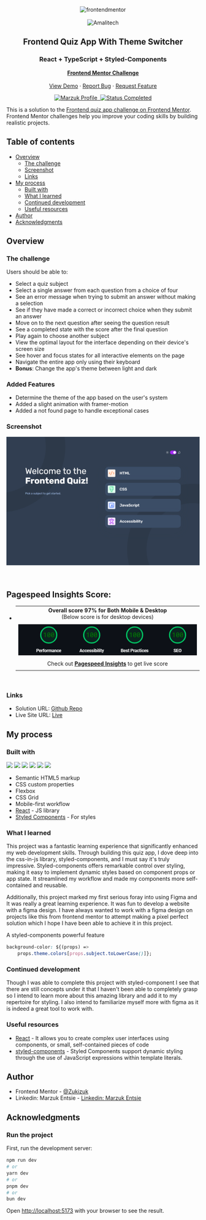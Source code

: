 <div id="top"></div>

<div align="center">

  <img src="https://www.frontendmentor.io/static/images/logo-mobile.svg" alt="frontendmentor" width="80">
  <br />
  <br />
  <img src="https://media.licdn.com/dms/image/C4E1BAQHdIhom-gfW1g/company-background_10000/0/1585230439374/amalitech_cover?e=2147483647&v=beta&t=GSJ9VdveiU4AQ2ig4XY-rWPXreytqFgvghx-qY_x4tI" alt="Amalitech" width="200">

  <h2 align="center">Frontend Quiz App With Theme Switcher</h2>
  <h3 align="center">React + TypeScript + Styled-Components</h3>
  <p align="center">
    <a href="https://www.frontendmentor.io/"><strong>Frontend Mentor Challenge</strong></a>
    <br />
    <br />
    <a href="https://frontend-quiz-app-main-amalitech.vercel.app/">View Demo</a>
    ·
    <a href="https://github.com/Zukizuk/frontend-quiz-app-main-amalitech" target="_blank">Report Bug</a>
    ·
    <a href="https://github.com/Zukizuk/frontend-quiz-app-main-amalitech" target="_blank">Request Feature</a>
  </p>
</div>

<!-- Bagdes -->
<div align="center">
  <!-- Profile -->
  <a href="https://www.frontendmentor.io/profile/Zukizuk">
    <img src="https://img.shields.io/badge/Marzuk%20Sanni-profile%20?style=for-the-badge&logo=frontendmentor&label=Profile&color=07043B" alt="Marzuk Profile">&nbsp;
  </a>
  <!-- Status -->
    <a href="#">
    <img src="https://img.shields.io/badge/Status-Completed-brightgreen?style=for-the-badge" alt="Status Completed">
  </a>

</div>

This is a solution to the [Frontend quiz app challenge on Frontend Mentor](https://www.frontendmentor.io/challenges/frontend-quiz-app-BE7xkzXQnU). Frontend Mentor challenges help you improve your coding skills by building realistic projects.

## Table of contents

- [Overview](#overview)
  - [The challenge](#the-challenge)
  - [Screenshot](#screenshot)
  - [Links](#links)
- [My process](#my-process)
  - [Built with](#built-with)
  - [What I learned](#what-i-learned)
  - [Continued development](#continued-development)
  - [Useful resources](#useful-resources)
- [Author](#author)
- [Acknowledgments](#acknowledgments)

## Overview

### The challenge

Users should be able to:

- Select a quiz subject
- Select a single answer from each question from a choice of four
- See an error message when trying to submit an answer without making a selection
- See if they have made a correct or incorrect choice when they submit an answer
- Move on to the next question after seeing the question result
- See a completed state with the score after the final question
- Play again to choose another subject
- View the optimal layout for the interface depending on their device's screen size
- See hover and focus states for all interactive elements on the page
- Navigate the entire app only using their keyboard
- **Bonus**: Change the app's theme between light and dark

### Added Features

- Determine the theme of the app based on the user's system
- Added a slight animation with framer-motion
- Added a not found page to handle exceptional cases

### Screenshot

![](./screenshot.jpg)

<br>

## Pagespeed Insights Score:

- |                                                                                                                                                                          |
  | :----------------------------------------------------------------------------------------------------------------------------------------------------------------------: |
  |                                        <b>Overall score 97% for Both Mobile & Desktop</b><br>(Below score is for desktop devices)                                        |
  |                                                                                                                                                                          |
  |                                                 <img src='public/assets/images/page-speed-insight.png' alt='Scoreboard'>                                                 |
  |                                                                                                                                                                          |
  | Check out [**Pagespeed Insights**](https://pagespeed.web.dev/analysis/https-frontend-quiz-app-main-amalitech-vercel-app/a749x9q39x?form_factor=mobile) to get live score |
  |                                                                                                                                                                          |

<br>

### Links

- Solution URL: [Github Repo](https://github.com/Zukizuk/frontend-quiz-app-main-amalitech)
- Live Site URL: [Live](https://frontend-quiz-app-main-amalitech.vercel.app/)

## My process

### Built with

<!-- Bagdes -->

![](https://img.shields.io/badge/-React-%23404d59?style=for-the-badge&logo=react)
![](https://img.shields.io/badge/styled--components-DB7093?style=for-the-badge&logo=styled-components&logoColor=white)
![](https://img.shields.io/badge/Typescript-3178C6.svg?style=for-the-badge&logo=Typescript&logoColor=white)
![](https://img.shields.io/badge/ESLint-4B32C3.svg?style=for-the-badge&logo=ESLint&logoColor=white)
![](https://img.shields.io/badge/HTML5-E34F26?style=for-the-badge&logo=html5&logoColor=white)
![](https://img.shields.io/badge/Git-F05032?style=for-the-badge&logo=git&logoColor=white)

- Semantic HTML5 markup
- CSS custom properties
- Flexbox
- CSS Grid
- Mobile-first workflow
- [React](https://reactjs.org/) - JS library
- [Styled Components](https://styled-components.com/) - For styles

### What I learned

This project was a fantastic learning experience that significantly enhanced my web development skills. Through building this quiz app, I dove deep into the css-in-js library, styled-components, and I must say it's truly impressive. Styled-components offers remarkable control over styling, making it easy to implement dynamic styles based on component props or app state. It streamlined my workflow and made my components more self-contained and reusable.

Additionally, this project marked my first serious foray into using Figma and It was really a great learning experience. It was fun to develop a website with a figma design. I have always wanted to work with a figma design on projects like this from frontend mentor to attempt making a pixel perfect solution which I hope I have been able to achieve it in this project.

A styled-components powerful feature

```css
background-color: ${(props) =>
    props.theme.colors[props.subject.toLowerCase()]};
```

### Continued development

Though I was able to complete this project with styled-component I see that there are still concepts under it that I haven't been able to completely grasp so I intend to learn more about this amazing library and add it to my repertoire for styling. I also intend to familiarize myself more with figma as it is indeed a great tool to work with.

### Useful resources

- [React](https://react.dev/) - It allows you to create complex user interfaces using components, or small, self-contained pieces of code
- [styled-components](https://www.styled-components.com/) - Styled Components support dynamic styling through the use of JavaScript expressions within template literals.

## Author

- Frontend Mentor - [@Zukizuk](https://www.frontendmentor.io/profile/zukizuk)
- Linkedin: Marzuk Entsie - [Linkedin: Marzuk Entsie](https://linkedin.com/in/marzuk-entsie-0088aa2a8)

## Acknowledgments

### Run the project

First, run the development server:

```bash
npm run dev
# or
yarn dev
# or
pnpm dev
# or
bun dev
```

Open [http://localhost:5173](http://localhost:5173) with your browser to see the result.
